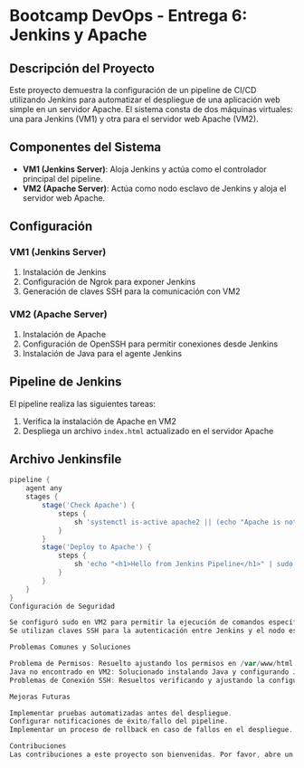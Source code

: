 # Bootcamp DevOps - Entrega 6: Jenkins y Apache

## Descripción del Proyecto

Este proyecto demuestra la configuración de un pipeline de CI/CD utilizando Jenkins para automatizar el despliegue de una aplicación web simple en un servidor Apache. 
El sistema consta de dos máquinas virtuales: una para Jenkins (VM1) y otra para el servidor web Apache (VM2).

## Componentes del Sistema

- **VM1 (Jenkins Server)**: Aloja Jenkins y actúa como el controlador principal del pipeline.
- **VM2 (Apache Server)**: Actúa como nodo esclavo de Jenkins y aloja el servidor web Apache.

## Configuración

### VM1 (Jenkins Server)

1. Instalación de Jenkins
2. Configuración de Ngrok para exponer Jenkins
3. Generación de claves SSH para la comunicación con VM2

### VM2 (Apache Server)

1. Instalación de Apache
2. Configuración de OpenSSH para permitir conexiones desde Jenkins
3. Instalación de Java para el agente Jenkins

## Pipeline de Jenkins

El pipeline realiza las siguientes tareas:

1. Verifica la instalación de Apache en VM2
2. Despliega un archivo `index.html` actualizado en el servidor Apache

## Archivo Jenkinsfile

```groovy
pipeline {
    agent any
    stages {
        stage('Check Apache') {
            steps {
                sh 'systemctl is-active apache2 || (echo "Apache is not running" && exit 1)'
            }
        }
        stage('Deploy to Apache') {
            steps {
                sh 'echo "<h1>Hello from Jenkins Pipeline</h1>" | sudo /bin/tee /var/www/html/index.html'
            }
        }
    }
}
Configuración de Seguridad

Se configuró sudo en VM2 para permitir la ejecución de comandos específicos sin contraseña.
Se utilizan claves SSH para la autenticación entre Jenkins y el nodo esclavo.

Problemas Comunes y Soluciones

Problema de Permisos: Resuelto ajustando los permisos en /var/www/html y configurando sudo.
Java no encontrado en VM2: Solucionado instalando Java y configurando JAVA_HOME.
Problemas de Conexión SSH: Resueltos verificando y ajustando la configuración de SSH en ambas VMs.

Mejoras Futuras

Implementar pruebas automatizadas antes del despliegue.
Configurar notificaciones de éxito/fallo del pipeline.
Implementar un proceso de rollback en caso de fallos en el despliegue.

Contribuciones
Las contribuciones a este proyecto son bienvenidas. Por favor, abre un issue o un pull request para sugerir cambios o mejoras.
